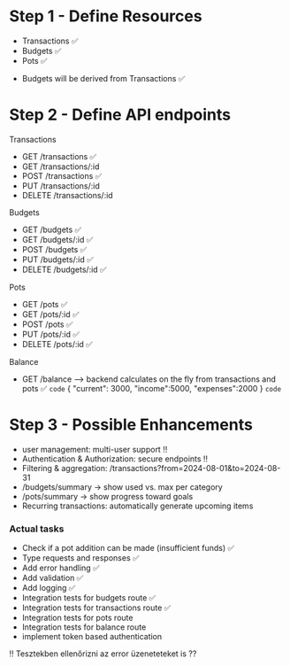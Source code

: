 # Step 1 - Define Resources

- Transactions ✅
- Budgets ✅
- Pots ✅

* Budgets will be derived from Transactions ✅

# Step 2 - Define API endpoints

Transactions

- GET /transactions ✅
- GET /transactions/:id
- POST /transactions ✅
- PUT /transactions/:id
- DELETE /transactions/:id

Budgets

- GET /budgets ✅
- GET /budgets/:id ✅
- POST /budgets ✅
- PUT /budgets/:id ✅
- DELETE /budgets/:id ✅

Pots

- GET /pots ✅
- GET /pots/:id ✅
- POST /pots ✅
- PUT /pots/:id ✅
- DELETE /pots/:id ✅

Balance

- GET /balance --> backend calculates on the fly from transactions and pots ✅
  `code`
  {
  "current": 3000,
  "income":5000,
  "expenses":2000
  }
  `code`

# Step 3 - Possible Enhancements

- user management: multi-user support ‼️
- Authentication & Authorization: secure endpoints ‼️
- Filtering & aggregation:
  /transactions?from=2024-08-01&to=2024-08-31
- /budgets/summary → show used vs. max per category
- /pots/summary → show progress toward goals
- Recurring transactions: automatically generate upcoming items

### Actual tasks

- Check if a pot addition can be made (insufficient funds) ✅
- Type requests and responses ✅
- Add error handling ✅
- Add validation ✅
- Add logging ✅
- Integration tests for budgets route ✅
- Integration tests for transactions route ✅
- Integration tests for pots route
- Integration tests for balance route
- implement token based authentication

‼️ Tesztekben ellenőrizni az error üzeneteteket is ??
